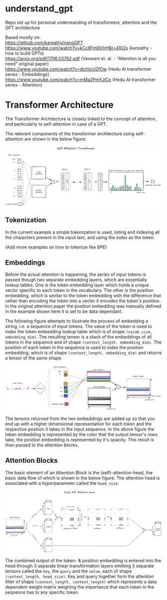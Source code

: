 # understand_gpt
Repo set up for personal understanding of transformers, attention and the GPT architecture   

Based mostly on:  
https://github.com/karpathy/nanoGPT  
https://www.youtube.com/watch?v=kCc8FmEb1nY&t=4102s (karpathy - how to build GPTs)  
https://arxiv.org/pdf/1706.03762.pdf (Vaswani et. al. - "Attention is all you need" original paper)  
https://www.youtube.com/watch?v=dichIcUZfOw (Hedu AI transformer series - Embeddings)  
https://www.youtube.com/watch?v=mMa2PmYJlCo (Hedu AI transformer series - Attention)  

# Transformer Architecture

The Transformer Architecture is closely linked to the concept of attention, and particularly to self-attention in case of a GPT.

The relevant components of the transformer architecture using self-attention are shown in the below figure:  

![](./images/transformer.png)

## Tokenization

In the current example a simple tokenization is used, listing and indexing all the characters present in the input text, and using the index as the token.

(Add more examples on how to tokenize like BPE)

## Embeddings

Before the actual attention is happening, the series of input tokens is passed though two separate embedding layers, which are essentially lookup tables. One is the token embedding layer which holds a unique vector specific to each token in the vocabulary. The other is the position embedding, which is similar to the token embedding with the difference that rather than encoding the token into a vector it encodes the token's position. In the original attention paper the position embedding was manually defined in the example shown here it is set to be data dependant.

The following figure attempts to illustrate the process of embedding a string, i.e. a sequence of input tokens. The value of the token is used to index the token embedding lookup table which is of shape `(vocab_size, embedding_dim)`. The resulting tensor is a stack of the embeddings of all tokens in the sequence and of shape `(context_length, embedding_dim)`. The position of each token in the sequence is used to index the position embedding, which is of shape `(context_length, embedding_dim)` and returns a tensor of the same shape.

![](./images/embeddings.png)

The tensors returned from the two embeddings are added up so that you end up with a higher dimensional representation for each token and the respective position it takes in the input sequence. In the above figure the token embedding is represented by the color that the output tensor's rows take, the position embedding is represented by it's opacity. This result is then passed to the attention blocks.

## Attention Blocks

The basic element of an Attention Block is the (self)-attention-head, the basic data flow of which is shown in the below figure. The attention head is associated with a hyperparameter called the `head_size`.

![](./images/self_attention_head.png)

The combined output of the token- & position embedding is entered into the head through 3 separate linear transformation layers emitting 3 separate tensors called the `key`, the `query` and the `value`, each of shape `(context_length, head_size)`. Key and query together form the attention filter of shape `(context_length, context_length)` which represents a data dependent weight matrix weighing the importance that each token in the sequence has to any specific token.
